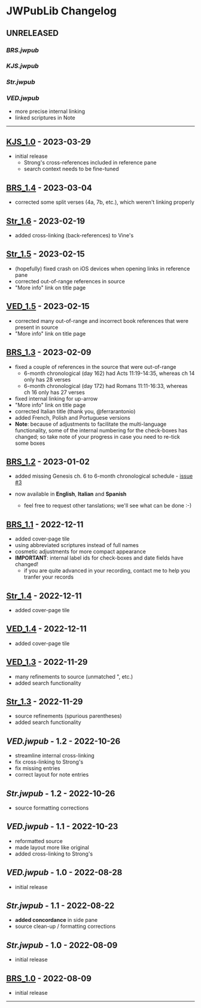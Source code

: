 # JWPubLib Changelog

## UNRELEASED

### *BRS.jwpub*

### *KJS.jwpub*

### *Str.jwpub*

### *VED.jwpub*

- more precise internal linking
- linked scriptures in Note

____
## [KJS_1.0] - 2023-03-29

- initial release
  - Strong's cross-references included in reference pane
  - search context needs to be fine-tuned

## [BRS_1.4] - 2023-03-04

- corrected some split verses (4a, 7b, etc.), which weren't linking properly

## [Str_1.6] - 2023-02-19

- added cross-linking (back-references) to Vine's

## [Str_1.5] - 2023-02-15

- (hopefully) fixed crash on iOS devices when opening links in reference pane
- corrected out-of-range references in source
- "More info" link on title page

## [VED_1.5] - 2023-02-15

- corrected many out-of-range and incorrect book references that were present in source
- "More info" link on title page

## [BRS_1.3] - 2023-02-09

- fixed a couple of references in the source that were out-of-range
  - 6-month chronological (day 162) had Acts 11:19-14:35, whereas ch 14 only has 28 verses
  - 6-month chronological (day 172) had Romans 11:11-16:33, whereas ch 16 only has 27 verses
- fixed internal linking for up-arrow
- "More info" link on title page
- corrected Italian title (thank you, @ferrarantonio)
- added French, Polish and Portuguese versions
- **Note**: because of adjustments to facilitate the multi-language functionality, some of the internal numbering for the check-boxes has changed; so take note of your progress in case you need to re-tick some boxes

## [BRS_1.2] - 2023-01-02

- added missing Genesis ch. 6 to 6-month chronological schedule - [issue #3](https://github.com/erykjj/jwpublib/issues/3)

- now available in **English**, **Italian** and **Spanish**
  - feel free to request other tanslations; we'll see what can be done :-)

## [BRS_1.1] - 2022-12-11

- added cover-page tile
- using abbreviated scriptures instead of full names
- cosmetic adjustments for more compact appearance
- **IMPORTANT**: internal label ids for check-boxes and date fields have changed!
  - if you are quite advanced in your recording, contact me to help you tranfer your records

## [Str_1.4] - 2022-12-11

- added cover-page tile

## [VED_1.4] - 2022-12-11

- added cover-page tile

## [VED_1.3] - 2022-11-29

- many refinements to source (unmatched ", etc.)
- added search functionality

## [Str_1.3] - 2022-11-29

- source refinements (spurious parentheses)
- added search functionality

## *VED.jwpub* - 1.2 - 2022-10-26

- streamline internal cross-linking
- fix cross-linking to Strong's
- fix missing entries
- correct layout for note entries

## *Str.jwpub* - 1.2 - 2022-10-26

- source formatting corrections

## *VED.jwpub* - 1.1 - 2022-10-23

- reformatted source
- made layout more like original
- added cross-linking to Strong's 

## *VED.jwpub* - 1.0 - 2022-08-28

- initial release

## *Str.jwpub* - 1.1 - 2022-08-22

- **added concordance** in side pane
- source clean-up / formatting corrections

## *Str.jwpub* - 1.0 - 2022-08-09

- initial release

## [BRS_1.0] - 2022-08-09

- initial release
____
[Unreleased]: https://github.com/erykjj/jwpublib
[KJS_1.0]:https://github.com/erykjj/jwpublib/releases/tag/KJS_1.0
[BRS_1.4]:https://github.com/erykjj/jwpublib/releases/tag/BRS_1.4
[Str_1.6]:https://github.com/erykjj/jwpublib/releases/tag/Str_1.6
[Str_1.5]:https://github.com/erykjj/jwpublib/releases/tag/Str_1.5
[VED_1.5]:https://github.com/erykjj/jwpublib/releases/tag/VED_1.5
[BRS_1.3]:https://github.com/erykjj/jwpublib/releases/tag/BRS_1.3
[BRS_1.2]:https://github.com/erykjj/jwpublib/releases/tag/BRS_1.2
[BRS_1.1]:https://github.com/erykjj/jwpublib/releases/tag/BRS_1.1
[Str_1.4]:https://github.com/erykjj/jwpublib/releases/tag/Str_1.4
[VED_1.4]:https://github.com/erykjj/jwpublib/releases/tag/VED_1.4
[Str_1.3]:https://github.com/erykjj/jwpublib/releases/tag/Str_1.3
[VED_1.3]:https://github.com/erykjj/jwpublib/releases/tag/VED_1.3
[BRS_1.0]:https://github.com/erykjj/jwpublib/releases/tag/BRS_1.0